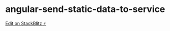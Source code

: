 # angular-send-static-data-to-service

[Edit on StackBlitz ⚡️](https://stackblitz.com/edit/angular-send-static-data-to-service)